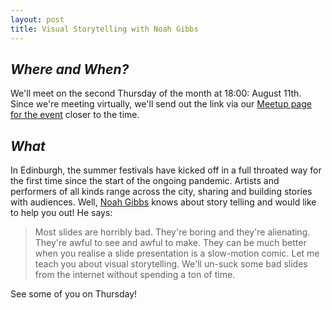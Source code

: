 ```yaml
---
layout: post
title: Visual Storytelling with Noah Gibbs
---
```


## *Where and When?*
We'll meet on the second Thursday of the month at 18:00: August 11th. Since we're meeting virtually, we'll send out the link via our [Meetup page for the event](https://www.meetup.com/meetup-group-Xwgucjde/events/mljltlydchbqb/) closer to the time.

## *What*
In Edinburgh, the summer festivals have kicked off in a full throated way for the first time since the start of the ongoing pandemic. Artists and performers of all kinds range across the city, sharing and building stories with audiences. Well, [Noah Gibbs](https://twitter.com/codefolio) knows about story telling and would like to help you out! He says:

> Most slides are horribly bad. They're boring and they're alienating. They're awful to see and awful to make. They can be much better when you realise a slide presentation is a slow-motion comic. Let me teach you about visual storytelling. We'll un-suck some bad slides from the internet without spending a ton of time.

See some of you on Thursday!
